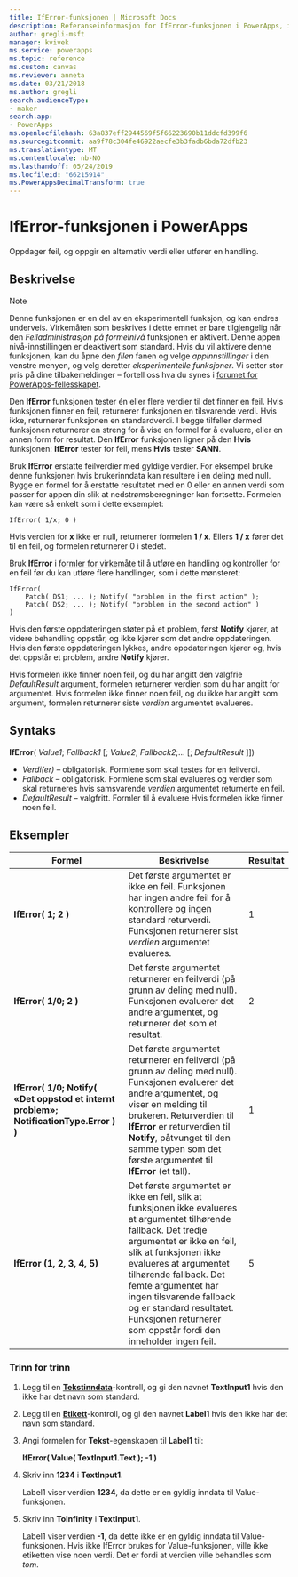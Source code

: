 ```yaml
---
title: IfError-funksjonen | Microsoft Docs
description: Referanseinformasjon for IfError-funksjonen i PowerApps, inkludert syntaks og eksempler
author: gregli-msft
manager: kvivek
ms.service: powerapps
ms.topic: reference
ms.custom: canvas
ms.reviewer: anneta
ms.date: 03/21/2018
ms.author: gregli
search.audienceType:
- maker
search.app:
- PowerApps
ms.openlocfilehash: 63a837eff2944569f5f66223690b11ddcfd399f6
ms.sourcegitcommit: aa9f78c304fe46922aecfe3b3fadb6bda72dfb23
ms.translationtype: MT
ms.contentlocale: nb-NO
ms.lasthandoff: 05/24/2019
ms.locfileid: "66215914"
ms.PowerAppsDecimalTransform: true
---
```

# <a name="iferror-function-in-powerapps"></a>IfError-funksjonen i PowerApps

Oppdager feil, og oppgir en alternativ verdi eller utfører en handling.

## <a name="description"></a>Beskrivelse

> [!NOTE]
> Denne funksjonen er en del av en eksperimentell funksjon, og kan endres underveis. Virkemåten som beskrives i dette emnet er bare tilgjengelig når den *Feiladministrasjon på formelnivå* funksjonen er aktivert. Denne appen nivå-innstillingen er deaktivert som standard. Hvis du vil aktivere denne funksjonen, kan du åpne den *filen* fanen og velge *appinnstillinger* i den venstre menyen, og velg deretter *eksperimentelle funksjoner*. Vi setter stor pris på dine tilbakemeldinger – fortell oss hva du synes i [forumet for PowerApps-fellesskapet](https://powerusers.microsoft.com/t5/Expressions-and-Formulas/bd-p/How-To).

Den **IfError** funksjonen tester én eller flere verdier til det finner en feil. Hvis funksjonen finner en feil, returnerer funksjonen en tilsvarende verdi. Hvis ikke, returnerer funksjonen en standardverdi. I begge tilfeller dermed funksjonen returnerer en streng for å vise en formel for å evaluere, eller en annen form for resultat. Den **IfError** funksjonen ligner på den **Hvis** funksjonen: **IfError** tester for feil, mens **Hvis** tester **SANN**.

Bruk **IfError** erstatte feilverdier med gyldige verdier. For eksempel bruke denne funksjonen hvis brukerinndata kan resultere i en deling med null. Bygge en formel for å erstatte resultatet med en 0 eller en annen verdi som passer for appen din slik at nedstrømsberegninger kan fortsette. Formelen kan være så enkelt som i dette eksemplet:

```powerapps-comma
IfError( 1/x; 0 )
```

Hvis verdien for **x** ikke er null, returnerer formelen **1 / x**. Ellers **1 / x** fører det til en feil, og formelen returnerer 0 i stedet.

Bruk **IfError** i [formler for virkemåte](../working-with-formulas-in-depth.md) til å utføre en handling og kontroller for en feil før du kan utføre flere handlinger, som i dette mønsteret:

```powerapps-comma
IfError(
    Patch( DS1; ... ); Notify( "problem in the first action" );
    Patch( DS2; ... ); Notify( "problem in the second action" )
)
```

Hvis den første oppdateringen støter på et problem, først **Notify** kjører, at videre behandling oppstår, og ikke kjører som det andre oppdateringen. Hvis den første oppdateringen lykkes, andre oppdateringen kjører og, hvis det oppstår et problem, andre **Notify** kjører.

Hvis formelen ikke finner noen feil, og du har angitt den valgfrie *DefaultResult* argument, formelen returnerer verdien som du har angitt for argumentet. Hvis formelen ikke finner noen feil, og du ikke har angitt som argument, formelen returnerer siste *verdien* argumentet evalueres.

## <a name="syntax"></a>Syntaks

**IfError**( *Value1*; *Fallback1* [; *Value2*; *Fallback2*;... [; *DefaultResult* ]])

* *Verdi(er)* – obligatorisk. Formlene som skal testes for en feilverdi.
* *Fallback* – obligatorisk. Formlene som skal evalueres og verdier som skal returneres hvis samsvarende *verdien* argumentet returnerte en feil.
* *DefaultResult* – valgfritt.  Formler til å evaluere Hvis formelen ikke finner noen feil.

## <a name="examples"></a>Eksempler

| Formel | Beskrivelse | Resultat |
| --- | --- | --- |
| **IfError( 1; 2 )** |Det første argumentet er ikke en feil. Funksjonen har ingen andre feil for å kontrollere og ingen standard returverdi. Funksjonen returnerer sist *verdien* argumentet evalueres.   | 1 |
| **IfError( 1/0; 2 )** | Det første argumentet returnerer en feilverdi (på grunn av deling med null). Funksjonen evaluerer det andre argumentet, og returnerer det som et resultat. | 2 |
| **IfError( 1/0; Notify( «Det oppstod et internt problem»; NotificationType.Error ) )** | Det første argumentet returnerer en feilverdi (på grunn av deling med null). Funksjonen evaluerer det andre argumentet, og viser en melding til brukeren. Returverdien til **IfError** er returverdien til **Notify**, påtvunget til den samme typen som det første argumentet til **IfError** (et tall). | 1 |
| **IfError (1, 2, 3, 4, 5)** | Det første argumentet er ikke en feil, slik at funksjonen ikke evalueres at argumentet tilhørende fallback. Det tredje argumentet er ikke en feil, slik at funksjonen ikke evalueres at argumentet tilhørende fallback. Det femte argumentet har ingen tilsvarende fallback og er standard resultatet. Funksjonen returnerer som oppstår fordi den inneholder ingen feil. | 5 |

### <a name="step-by-step"></a>Trinn for trinn

1. Legg til en **[Tekstinndata](../controls/control-text-input.md)**-kontroll, og gi den navnet **TextInput1** hvis den ikke har det navn som standard.

2. Legg til en **[Etikett](../controls/control-text-box.md)**-kontroll, og gi den navnet **Label1** hvis den ikke har det navn som standard.

3. Angi formelen for **Tekst**-egenskapen til **Label1** til:

    **IfError( Value( TextInput1.Text ); -1 )**

4. Skriv inn **1234** i **TextInput1**.  

    Label1 viser verdien **1234**, da dette er en gyldig inndata til Value-funksjonen.

5. Skriv inn **ToInfinity** i **TextInput1**.

    Label1 viser verdien **-1**, da dette ikke er en gyldig inndata til Value-funksjonen.  Hvis ikke IfError brukes for Value-funksjonen, ville ikke etiketten vise noen verdi. Det er fordi at verdien ville behandles som *tom*. 

